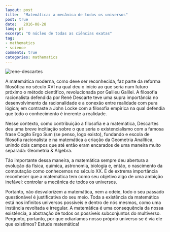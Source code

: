 ```yaml
---
layout: post
title:  "Matemática: a mecânica de todos os universos"
post: true
date:   2016-08-28
lang: pt
excerpt: "O núcleo de todas as ciências exatas"
tag:
- mathematics
- science
comments: true
categories: mathematics
---
```


![rene-descartes](https://upload.wikimedia.org/wikipedia/commons/7/73/Frans_Hals_-_Portret_van_Ren%C3%A9_Descartes.jpg)

A matemática moderna, como deve ser reconhecida, faz parte da reforma
filosófica no século XVI na qual deu o início ao que seria num futuro
próximo o método científico, revolucionada por Galileu Galilei. A filosofia racionalista defendida por
René Descarte teve uma supra importância no desenvolvimento da
racionalidade e a conexão entre realidade com pura lógica; em
contraste a John Locke com a filosofia empírica na qual defendia que
todo o conhecimento é inerente a realidade.

Nesse contexto, como contribuição a filosofia e a matemática,
Descartes deu uma breve incitiação sobre o que seria o existencialismo com a famosa frase Cogito Ergo
Sum (se penso, logo existo), fundando e escola de filosofia racionalista e na
matemática a criação da Geometria Analítica, unindo dois campos que
até então eram encarados de uma maneira muito separada: Geometria &
Álgebra.

Tão importante dessa maneira, a matemática sempre deu abertura a evolução da
física, química, astronomia, biologia e, então, o nascimento da computação como conhecemos no
século XX. É de extrema importância reconhecer que a matemática tem
como seu objetivo algo de uma ambição inefável: controlar a mecânica de todos os
universos.

Portanto, não desvalorizem a matemática, nem a odeie, todo o seu
passado questionável é justificativa do seu meio. Toda a existência da
matemática está nos infinitos universos possíveis e dentro de nós
mesmos, como uma instância revoltada e irregular. A matemática é uma consequência da nossa existência, a
abstração de todos os possíveis subconjuntos do multiverso. Pergunto, portanto, por que odiaríamos
nosso próprio universo se é via ele que existimos? Estude matemática!
